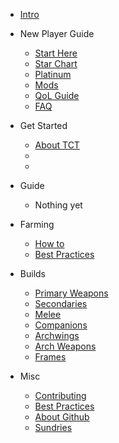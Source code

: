 <!-- _navbar.md -->

* [Intro](intro.md)

* New Player Guide
  * [Start Here](new-player-guide/start-here.md "Start here")
  * [Star Chart](new-player-guide/star-chart.md "Just finish it tenno")
  * [Platinum](new-player-guide/platinum.md "Don't buy anything to start")
  * [Mods](new-player-guide/mods.md "How to mods")
  * [QoL Guide](new-player-guide/qol.md "Quality of life guide")
  * [FAQ](new-player-guide/faq.md "Quality of life guide")

* Get Started
  * [About TCT](get-started/about)
  * []()
  * []()

* Guide
  * Nothing yet

* Farming
  * [How to](farming/how-to.md)
  * [Best Practices](farming/best-practices.md)

* Builds
  * [Primary Weapons](builds/primary-weapons.md)
  * [Secondaries](builds/secondaries/readme.md)
  * [Melee](builds/melee/readme.md)
  * [Companions](builds/companions/readme.md)
  * [Archwings](builds/archwings/readme.md)
  * [Arch Weapons](builds/arch-weapons/readme.md)
  * [Frames](builds/frames.md)

* Misc
  * [Contributing](misc/how-to-edit.md)
  * [Best Practices](misc/best-practices.md)
  * [About Github](misc/github.md)
  * [Sundries](misc/misc.md)
